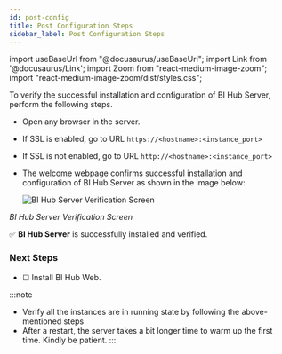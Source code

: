```yaml
---
id: post-config
title: Post Configuration Steps
sidebar_label: Post Configuration Steps
---
```


import useBaseUrl from "@docusaurus/useBaseUrl";
import Link from '@docusaurus/Link';
import Zoom from "react-medium-image-zoom";
import "react-medium-image-zoom/dist/styles.css";

To verify the successful installation and configuration of BI Hub Server, perform the following steps.

* Open any browser in the server.
* If SSL is enabled, go to URL `https://<hostname>:<instance_port>`
* If SSL is not enabled, go to URL `http://<hostname>:<instance_port>`
* The welcome webpage confirms successful installation and configuration of BI Hub Server as shown in the image below:

  <div style={{textAlign: 'center'}}>
    <Zoom>
      <img alt="BI Hub Server Verification Screen" src={useBaseUrl('/doc-images/installation-guide/bihub-web-welcome-verification.png')}/>
    </Zoom>
  </div>

*BI Hub Server Verification Screen*

:white_check_mark: **BI Hub Server** is successfully installed and verified.

### Next Steps

- [ ] <Link to={useBaseUrl('docs/installation-guide/install-bihub-windows/web/install')}>Install BI Hub Web</Link>.

:::note
- Verify all the instances are in running state by following the above-mentioned steps
- After a restart, the server takes a bit longer time to warm up the first time. Kindly be patient.
:::